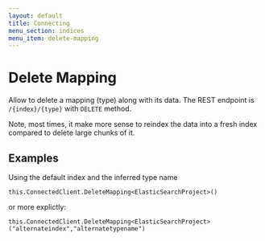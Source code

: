 ```yaml
---
layout: default
title: Connecting
menu_section: indices
menu_item: delete-mapping
---
```



# Delete Mapping
Allow to delete a mapping (type) along with its data. The REST endpoint is `/{index}/{type}` with `DELETE` method.

Note, most times, it make more sense to reindex the data into a fresh index compared to delete large chunks of it.

## Examples
Using the default index and the inferred type name

	this.ConnectedClient.DeleteMapping<ElasticSearchProject>()


or more explictly:

	this.ConnectedClient.DeleteMapping<ElasticSearchProject>("alternateindex","alternatetypename")


